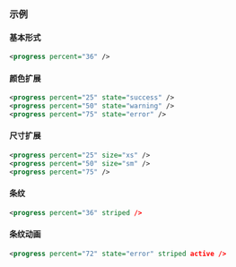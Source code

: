 ### 示例
#### 基本形式

<div class="m-example"></div>

```xml
<progress percent="36" />
```

#### 颜色扩展

<div class="m-example"></div>

```xml
<progress percent="25" state="success" />
<progress percent="50" state="warning" />
<progress percent="75" state="error" />
```

#### 尺寸扩展

<div class="m-example"></div>

```xml
<progress percent="25" size="xs" />
<progress percent="50" size="sm" />
<progress percent="75" />
```

#### 条纹

<div class="m-example"></div>

```xml
<progress percent="36" striped />
```

#### 条纹动画

<div class="m-example"></div>

```xml
<progress percent="72" state="error" striped active />
```
